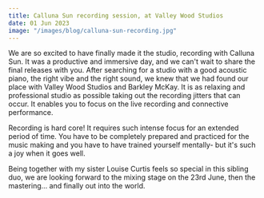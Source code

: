 ```yaml
---
title: Calluna Sun recording session, at Valley Wood Studios
date: 01 Jun 2023
image: "/images/blog/calluna-sun-recording.jpg"
---
```


We are so excited to have finally made it the studio, recording with Calluna Sun. It was a productive and immersive day, and we can't wait to share the final releases with you. After searching for a studio with a good acoustic piano, the right vibe and the right sound, we knew that we had found our place with Valley Wood Studios and Barkley McKay. It is as relaxing and professional studio as possible taking out the recording jitters that can occur. It enables you to focus on the live recording and connective performance.

Recording is hard core! It requires such intense focus for an extended period of time. You have to be completely prepared and practiced for the music making and you have to have trained yourself mentally- but it's such a joy when it goes well.

Being together with my sister Louise Curtis feels so special in this sibling duo, we are looking forward to the mixing stage on the 23rd June, then the mastering... and finally out into the world.
